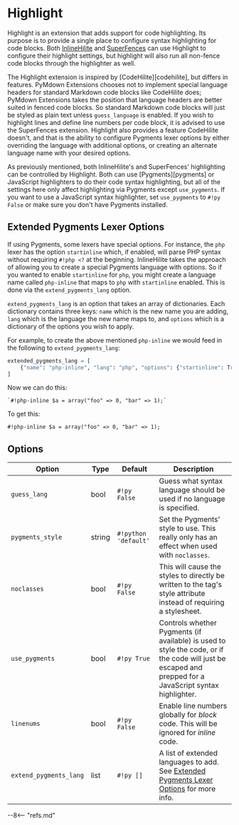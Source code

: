 # Highlight

Highlight is an extension that adds support for code highlighting. Its purpose is to provide a single place to configure syntax highlighting for code blocks. Both [InlineHilite](./inlinehilite.md) and [SuperFences](./superfences.md) can use Highlight to configure their highlight settings, but highlight will also run all non-fence code blocks through the highlighter as well.

The Highlight extension is inspired by [CodeHilite][codehilite], but differs in features. PyMdown Extensions chooses not to implement special language headers for standard Markdown code blocks like CodeHilite does; PyMdown Extensions takes the position that language headers are better suited in fenced code blocks. So standard Markdown code blocks will just be styled as plain text unless `guess_language` is enabled. If you wish to highlight lines and define line numbers per code block, it is advised to use the SuperFences extension. Highlight also provides a feature CodeHilite doesn't, and that is the ability to configure Pygments lexer options by either overriding the language with additional options, or creating an alternate language name with your desired options.

As previously mentioned, both InlineHilite's and SuperFences' highlighting can be controlled by Highlight. Both can use [Pygments][pygments] or JavaScript highlighters to do their code syntax highlighting, but all of the settings here only affect highlighting via Pygments except `use_pygments`.  If you want to use a JavaScript syntax highlighter, set `use_pygments` to `#!py False` or make sure you don't have Pygments installed.

## Extended Pygments Lexer Options

If using Pygments, some lexers have special options.  For instance, the `php` lexer has the option `startinline` which, if enabled, will parse PHP syntax without requiring `#!php <?` at the beginning.  InlineHilite takes the approach of allowing you to create a special Pygments language with options.  So if you wanted to enable `startinline` for `php`, you might create a language name called `php-inline` that maps to `php` with `startinline` enabled.  This is done via the `extend_pygments_lang` option.

`extend_pygments_lang` is an option that takes an array of dictionaries.  Each dictionary contains three keys: `name` which is the new name you are adding, `lang` which is the language the new name maps to, and `options` which is a dictionary of the options you wish to apply.

For example, to create the above mentioned `php-inline` we would feed in the following to `extend_pygments_lang`:

```py
extended_pygments_lang = [
    {"name": "php-inline", "lang": "php", "options": {"startinline": True}}
]
```

Now we can do this:

````
`#!php-inline $a = array("foo" => 0, "bar" => 1);`
````

To get this:

`#!php-inline $a = array("foo" => 0, "bar" => 1);`


## Options

Option                    | Type   | Default                   | Description
------------------------- | ------ | ------------------------- | -----------
`guess_lang`              | bool   | `#!py False`              | Guess what syntax language should be used if no language is specified. 
`pygments_style`          | string | `#!python 'default'`      | Set the Pygments' style to use.  This really only has an effect when used with `noclasses`.
`noclasses`               | bool   | `#!py False`              | This will cause the styles to directly be written to the tag's style attribute instead of requiring a stylesheet.
`use_pygments`            | bool   | `#!py True`               | Controls whether Pygments (if available) is used to style the code, or if the code will just be escaped and prepped for a JavaScript syntax highlighter.
`linenums`                | bool   | `#!py False`              | Enable line numbers globally for *block* code.  This will be ignored for *inline* code.
`extend_pygments_lang`    | list   | `#!py []`                 | A list of extended languages to add.  See [Extended Pygments Lexer Options](#extended-pygments-lexer-options) for more info.

--8<-- "refs.md"
